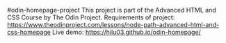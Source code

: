 #odin-homepage-project
This project is part of the Advanced HTML and CSS Course by The Odin Project.
Requirements of project: <https://www.theodinproject.com/lessons/node-path-advanced-html-and-css-homepage>
Live demo: <https://hilu03.github.io/odin-homepage/>